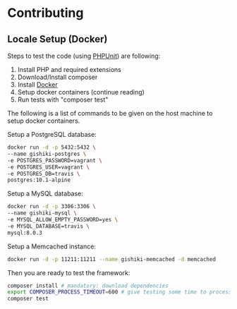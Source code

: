 # Contributing


## Locale Setup (Docker)
Steps to test the code (using [PHPUnit]()) are following:
  1. Install PHP and required extensions
  1. Download/Install composer
  1. Install [Docker](https://www.docker.com/)
  1. Setup docker containers (continue reading)
  1. Run tests with "composer test"
  
The following is a list of commands to be given on the host machine to setup docker containers.

Setup a PostgreSQL database:

```sh
docker run -d -p 5432:5432 \
--name gishiki-postgres \
-e POSTGRES_PASSWORD=vagrant \
-e POSTGRES_USER=vagrant \
-e POSTGRES_DB=travis \
postgres:10.1-alpine
```

Setup a MySQL database:
```sh
docker run -d -p 3306:3306 \
--name gishiki-mysql \
-e MYSQL_ALLOW_EMPTY_PASSWORD=yes \
-e MYSQL_DATABASE=travis \
mysql:8.0.3
```

Setup a Memcached instance:

```sh
docker run -d -p 11211:11211 --name gishiki-memcached -d memcached
```

Then you are ready to test the framework:

```sh
composer install # mandatory: download dependencies
export COMPOSER_PROCESS_TIMEOUT=600 # give testing some time to process
composer test
```
